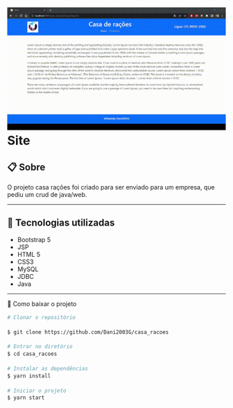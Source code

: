 <h1 aling=center>
    <img src="gif/pc.gif">
    <br>
    Site
</h1>

## 📋 Sobre
O projeto casa rações foi criado para ser enviado para um empresa, que pediu um crud de java/web.

---

## 🚀 Tecnologias utilizadas

- Bootstrap 5
- JSP
- HTML 5
- CSS3
- MySQL
- JDBC
- Java

---

📁 Como baixar o projeto

```bash
# Clonar o repositório

$ git clone https://github.com/Dani2003G/casa_racoes

# Entrar no diretório
$ cd casa_racoes

# Instalar as dependências
$ yarn install

# Iniciar o projeto
$ yarn start

```
